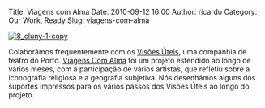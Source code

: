 Title: Viagens com Alma
Date: 2010-09-12 16:00
Author: ricardo
Category: Our Work, Ready
Slug: viagens-com-alma

[![8\_cluny-1-copy](http://blog.manufacturaindependente.org/wp-content/uploads/2014/04/8_cluny-1-copy.png)](http://blog.manufacturaindependente.org/wp-content/uploads/2014/04/8_cluny-1-copy.png)

Colaborámos frequentemente com os [Visões
Úteis](http://visoesuteis.pt "Visões Úteis"), uma companhia de teatro do
Porto. [Viagens Com Alma](http://viagenscomalma.eu/ "Viagens com Alma")
foi um projeto estendido ao longo de vários meses, com a participação de
vários artistas, que refletiu sobre a iconografia religiosa e a
geografia subjetiva. Nós desenhámos alguns dos suportes impressos para
os vários passos dos Visões Úteis ao longo do projeto.

